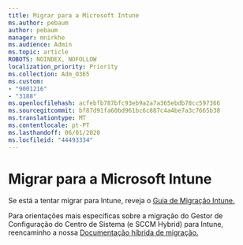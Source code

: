 ```yaml
---
title: Migrar para a Microsoft Intune
ms.author: pebaum
author: pebaum
manager: mnirkhe
ms.audience: Admin
ms.topic: article
ROBOTS: NOINDEX, NOFOLLOW
localization_priority: Priority
ms.collection: Adm_O365
ms.custom:
- "9001216"
- "3188"
ms.openlocfilehash: acfebfb787bfc93eb9a2a7a365ebdb78cc597366
ms.sourcegitcommit: bf87d91fa60bd961bc6c887c4a4be7a3c7665b38
ms.translationtype: MT
ms.contentlocale: pt-PT
ms.lasthandoff: 06/01/2020
ms.locfileid: "44493334"
---
```

# <a name="migrating-to-microsoft-intune"></a>Migrar para a Microsoft Intune

Se está a tentar migrar para Intune, reveja o [Guia de Migração Intune.](https://docs.microsoft.com/intune/fundamentals/migration-guide)

Para orientações mais específicas sobre a migração do Gestor de Configuração do Centro de Sistema (e SCCM Hybrid) para Intune, reencaminho a nossa [Documentação híbrida de migração.](https://docs.microsoft.com/sccm/mdm/deploy-use/migrate-hybridmdm-to-intunesa) 